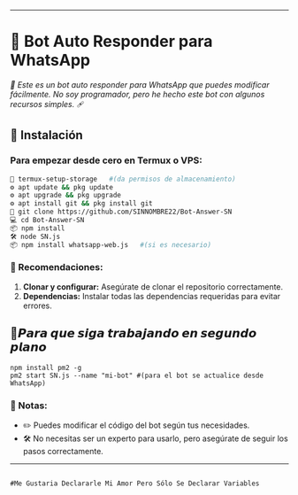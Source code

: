 
---

# **🌟 Bot Auto Responder para WhatsApp**  
*🤖 Este es un bot auto responder para WhatsApp que puedes modificar fácilmente. No soy programador, pero he hecho este bot con algunos recursos simples.* 🩹

## **🚀 Instalación**
### **Para empezar desde cero en Termux o VPS:**

```bash
📂 termux-setup-storage   #(da permisos de almacenamiento)
⚙️ apt update && pkg update
⚙️ apt upgrade && pkg upgrade
⚙️ apt install git && pkg install git
🐙 git clone https://github.com/SINNOMBRE22/Bot-Answer-SN
💻 cd Bot-Answer-SN
📦 npm install
🛠️ node SN.js
📦 npm install whatsapp-web.js   #(si es necesario)
```

### **📝 Recomendaciones:**
1. **Clonar y configurar:** Asegúrate de clonar el repositorio correctamente.
2. **Dependencias:** Instalar todas las dependencias requeridas para evitar errores.

## **🚀𝙋𝙖𝙧𝙖 𝙦𝙪𝙚 𝙨𝙞𝙜𝙖 𝙩𝙧𝙖𝙗𝙖𝙟𝙖𝙣𝙙𝙤 𝙚𝙣 𝙨𝙚𝙜𝙪𝙣𝙙𝙤 𝙥𝙡𝙖𝙣𝙤**
```
npm install pm2 -g
pm2 start SN.js --name "mi-bot" #(para el bot se actualice desde WhatsApp)
```
### **📌 Notas:**
- ✏️ Puedes modificar el código del bot según tus necesidades.
- 🛠️ No necesitas ser un experto para usarlo, pero asegúrate de seguir los pasos correctamente.

---
```

#Me Gustaria Declararle Mi Amor Pero Sólo Se Declarar Variables 
